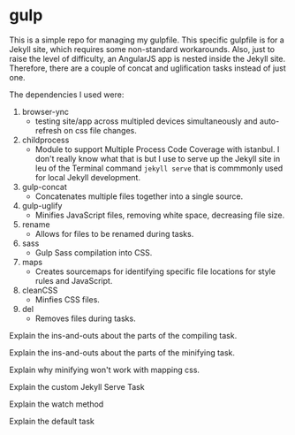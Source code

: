 # gulp
This is a simple repo for managing my gulpfile. This specific gulpfile is for a Jekyll site, which requires some non-standard workarounds. Also, just to raise the level of difficulty, an AngularJS app is nested inside the Jekyll site. Therefore, there are a couple of concat and uglification tasks instead of just one.

The dependencies I used were:
  1. browser-ync
     - testing site/app across multipled devices simultaneously and auto-refresh on css file changes.
  2. childprocess
     - Module to support Multiple Process Code Coverage with istanbul. I don't really know what that is but I use to serve up        the Jekyll site in leu of the Terminal command `jekyll serve` that is commmonly used for local Jekyll development.
  3. gulp-concat
     - Concatenates multiple files together into a single source.
  4. gulp-uglify
     - Minifies JavaScript files, removing white space, decreasing file size.
  5. rename
     - Allows for files to be renamed during tasks.
  6. sass
     - Gulp Sass compilation into CSS.
  7. maps
     - Creates sourcemaps for identifying specific file locations for style rules and JavaScript.
  8. cleanCSS
     - Minfies CSS files.
  9. del
     - Removes files during tasks.
    
Explain the ins-and-outs about the parts of the compiling task.

Explain the ins-and-outs about the parts of the minifying task.

Explain why minifying won't work with mapping css.
    
Explain the custom Jekyll Serve Task

Explain the watch method

Explain the default task
